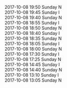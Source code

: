 2017-10-08 19:50 Sunday  N  
2017-10-08 19:45 Sunday  I  
2017-10-08 19:40 Sunday  N  
2017-10-08 18:55 Sunday  I  
2017-10-08 18:50 Sunday  N  
2017-10-08 18:40 Sunday  I  
2017-10-08 18:35 Sunday  N  
2017-10-08 18:05 Sunday  I  
2017-10-08 18:00 Sunday  N  
2017-10-08 17:30 Sunday  I  
2017-10-08 17:25 Sunday  N  
2017-10-08 14:45 Sunday  I  
2017-10-08 14:40 Sunday  N  
2017-10-08 13:10 Sunday  I  
2017-10-08 13:05 Sunday  N  
